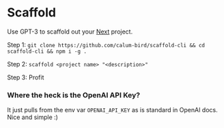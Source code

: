 # Scaffold

Use GPT-3 to scaffold out your [Next](https://nextjs.org) project.

Step 1:
`git clone https://github.com/calum-bird/scaffold-cli && cd scaffold-cli && npm i -g .`

Step 2:
`scaffold <project name> "<description>"`

Step 3: Profit

### Where the heck is the OpenAI API Key?

It just pulls from the env var `OPENAI_API_KEY` as is standard in OpenAI docs. Nice and simple :)
